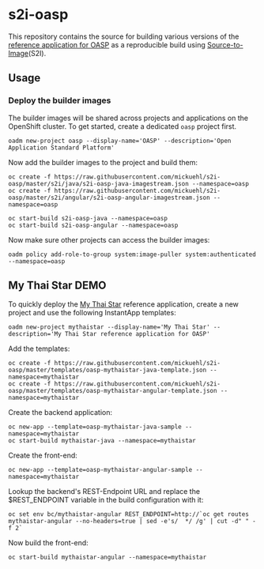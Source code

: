 # s2i-oasp

This repository contains the source for building various versions of the [reference application for OASP](https://github.com/oasp/my-thai-star) as a reproducible build using [Source-to-Image](https://github.com/openshift/source-to-image)(S2I).

## Usage

### Deploy the builder images

The builder images will be shared across projects and applications on the OpenShift cluster. To get started, create a dedicated `oasp` project first.

    oadm new-project oasp --display-name='OASP' --description='Open Application Standard Platform'

Now add the builder images to the project and build them:

    oc create -f https://raw.githubusercontent.com/mickuehl/s2i-oasp/master/s2i/java/s2i-oasp-java-imagestream.json --namespace=oasp
    oc create -f https://raw.githubusercontent.com/mickuehl/s2i-oasp/master/s2i/angular/s2i-oasp-angular-imagestream.json --namespace=oasp

    oc start-build s2i-oasp-java --namespace=oasp
    oc start-build s2i-oasp-angular --namespace=oasp

Now make sure other projects can access the builder images:

    oadm policy add-role-to-group system:image-puller system:authenticated --namespace=oasp

## My Thai Star DEMO

To quickly deploy the [My Thai Star](https://github.com/oasp/my-thai-star) reference application, create a new project and use the following InstantApp templates:

    oadm new-project mythaistar --display-name='My Thai Star' --description='My Thai Star reference application for OASP'

Add the templates:

    oc create -f https://raw.githubusercontent.com/mickuehl/s2i-oasp/master/templates/oasp-mythaistar-java-template.json --namespace=mythaistar
    oc create -f https://raw.githubusercontent.com/mickuehl/s2i-oasp/master/templates/oasp-mythaistar-angular-template.json --namespace=mythaistar

Create the backend application:

    oc new-app --template=oasp-mythaistar-java-sample --namespace=mythaistar
    oc start-build mythaistar-java --namespace=mythaistar

Create the front-end:

    oc new-app --template=oasp-mythaistar-angular-sample --namespace=mythaistar

Lookup the backend's REST-Endpoint URL and replace the $REST_ENDPOINT variable in the build configuration with it:

    oc set env bc/mythaistar-angular REST_ENDPOINT=http://`oc get routes mythaistar-angular --no-headers=true | sed -e's/  */ /g' | cut -d" " -f 2`

Now build the front-end:

    oc start-build mythaistar-angular --namespace=mythaistar

